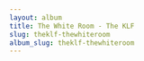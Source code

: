 ```yaml
---
layout: album
title: The White Room - The KLF
slug: theklf-thewhiteroom
album_slug: theklf-thewhiteroom
---
```

